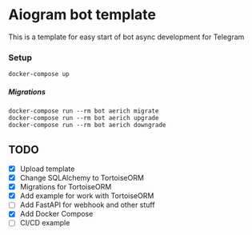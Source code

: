 # Aiogram bot template
This is a template for easy start of bot async development for Telegram

### Setup
```shell
docker-compose up
```

##### Migrations
```shell
docker-compose run --rm bot aerich migrate
docker-compose run --rm bot aerich upgrade
docker-compose run --rm bot aerich downgrade
```

## TODO
- [X] Upload template
- [X] Change SQLAlchemy to TortoiseORM
- [X] Migrations for TortoiseORM
- [X] Add example for work with TortoiseORM
- [ ] Add FastAPI for webhook and other stuff
- [X] Add Docker Compose
- [ ] CI/CD example
